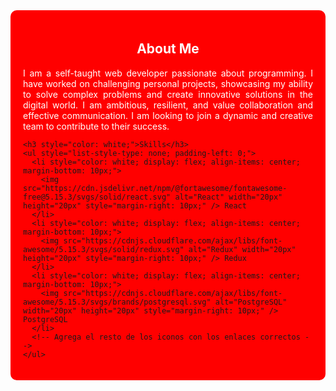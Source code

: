 <div style="background-color: red; padding: 20px; border-radius: 10px;">
    <h2 style="color: white; text-align: center;">About Me</h2>
    <p style="color: white; text-align: justify;">I am a self-taught web developer passionate about programming. I have worked on challenging personal projects, showcasing my ability to solve complex problems and create innovative solutions in the digital world. I am ambitious, resilient, and value collaboration and effective communication. I am looking to join a dynamic and creative team to contribute to their success.</p>
    
    <h3 style="color: white;">Skills</h3>
    <ul style="list-style-type: none; padding-left: 0;">
      <li style="color: white; display: flex; align-items: center; margin-bottom: 10px;">
        <img src="https://cdn.jsdelivr.net/npm/@fortawesome/fontawesome-free@5.15.3/svgs/solid/react.svg" alt="React" width="20px" height="20px" style="margin-right: 10px;" /> React
      </li>
      <li style="color: white; display: flex; align-items: center; margin-bottom: 10px;">
        <img src="https://cdnjs.cloudflare.com/ajax/libs/font-awesome/5.15.3/svgs/solid/redux.svg" alt="Redux" width="20px" height="20px" style="margin-right: 10px;" /> Redux
      </li>
      <li style="color: white; display: flex; align-items: center; margin-bottom: 10px;">
        <img src="https://cdnjs.cloudflare.com/ajax/libs/font-awesome/5.15.3/svgs/brands/postgresql.svg" alt="PostgreSQL" width="20px" height="20px" style="margin-right: 10px;" /> PostgreSQL
      </li>
      <!-- Agrega el resto de los iconos con los enlaces correctos -->
    </ul>
</div>


<!--
**Jcooob/Jcooob** is a ✨ _special_ ✨ repository because its `README.md` (this file) appears on your GitHub profile.

Here are some ideas to get you started:

- 🔭 I’m currently working on ...
- 🌱 I’m currently learning ...
- 👯 I’m looking to collaborate on ...
- 🤔 I’m looking for help with ...
- 💬 Ask me about ...
- 📫 How to reach me: ...
- 😄 Pronouns: ...
- ⚡ Fun fact: ...
-->
